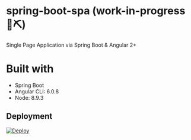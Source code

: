 # spring-boot-spa (work-in-progress 🔧️⛏)
Single Page Application via Spring Boot &amp; Angular 2+ 

# Built with
* Spring Boot
* Angular CLI: 6.0.8
* Node: 8.9.3

## Deployment

[![Deploy](https://www.herokucdn.com/deploy/button.svg)](https://heroku.com/deploy)
